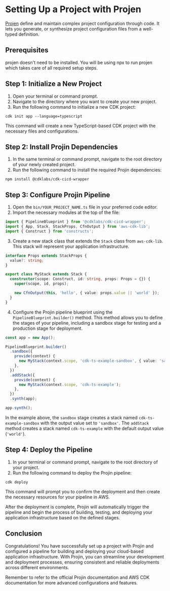# Setting Up a Project with Projen

[Projen](https://projen.io) define and maintain complex project configuration through code. It lets you generate, or synthesize project configuration files from a well-typed definition. 

## Prerequisites

projen doesn't need to be installed. You will be using npx to run projen which takes care of all required setup steps.

## Step 1: Initialize a New Project

1. Open your terminal or command prompt.
2. Navigate to the directory where you want to create your new project.
3. Run the following command to initialize a new CDK project:

```
cdk init app --language=typescript
```

This command will create a new TypeScript-based CDK project with the necessary files and configurations.

## Step 2: Install Projin Dependencies

1. In the same terminal or command prompt, navigate to the root directory of your newly created project.
2. Run the following command to install the required Projin dependencies:

```
npm install @cdklabs/cdk-cicd-wrapper
```

## Step 3: Configure Projin Pipeline

1. Open the `bin/YOUR_PROJECT_NAME.ts` file in your preferred code editor.
2. Import the necessary modules at the top of the file:

```typescript
import { PipelineBlueprint } from '@cdklabs/cdk-cicd-wrapper';
import { App, Stack, StackProps, CfnOutput } from 'aws-cdk-lib';
import { Construct } from 'constructs';
```

3. Create a new stack class that extends the `Stack` class from `aws-cdk-lib`. This stack will represent your application infrastructure.

```typescript
interface Props extends StackProps {
  value?: string;
}

export class MyStack extends Stack {
  constructor(scope: Construct, id: string, props: Props = {}) {
    super(scope, id, props);

    new CfnOutput(this, 'hello', { value: props.value || 'world' });
  }
}
```

4. Configure the Projin pipeline blueprint using the `PipelineBlueprint.builder()` method. This method allows you to define the stages of your pipeline, including a sandbox stage for testing and a production stage for deployment.

```typescript
const app = new App();

PipelineBlueprint.builder()
  .sandbox({
    provide(context) {
      new MyStack(context.scope, 'cdk-ts-example-sandbox', { value: 'sandbox' });
    },
  })
  .addStack({
    provide(context) {
      new MyStack(context.scope, 'cdk-ts-example');
    },
  })
  .synth(app);

app.synth();
```

In the example above, the `sandbox` stage creates a stack named `cdk-ts-example-sandbox` with the output value set to `'sandbox'`. The `addStack` method creates a stack named `cdk-ts-example` with the default output value (`'world'`).

## Step 4: Deploy the Pipeline

1. In your terminal or command prompt, navigate to the root directory of your project.
2. Run the following command to deploy the Projin pipeline:

```
cdk deploy
```

This command will prompt you to confirm the deployment and then create the necessary resources for your pipeline in AWS.

After the deployment is complete, Projin will automatically trigger the pipeline and begin the process of building, testing, and deploying your application infrastructure based on the defined stages.

## Conclusion

Congratulations! You have successfully set up a project with Projin and configured a pipeline for building and deploying your cloud-based application infrastructure. With Projin, you can streamline your development and deployment processes, ensuring consistent and reliable deployments across different environments.

Remember to refer to the official Projin documentation and AWS CDK documentation for more advanced configurations and features.